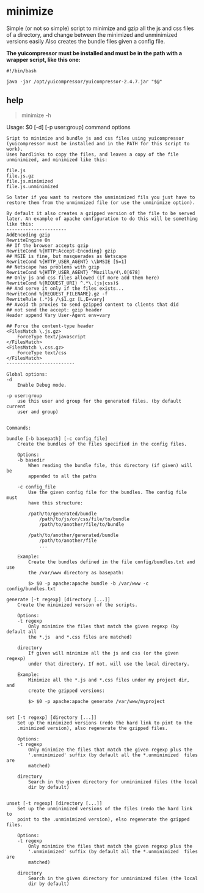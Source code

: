 minimize
========

Simple (or not so simple) script to minimize and gzip all the js and css files of a directory, and change between the minimized and unminimized versions easily
Also creates the bundle files given a config file.


**The yuicompressor must be installed and must be in the path with a wrapper script, like this one:**

    #!/bin/bash
    
    java -jar /opt/yuicompressor/yuicompressor-2.4.7.jar "$@"

help
--------

 > minimize -h

 Usage: $0 [-d] [-p user:group] command options 
 
    Sript to minimize and bundle js and css files using yuicompressor
    (yuicompressor must be installed and in the PATH for this script to work).
    Uses hardlinks to copy the files, and leaves a copy of the file 
    unminimized, and minimized like this:
 
    file.js
    file.js.gz
    file.js.minimized
    file.js.unminimized
 
    So later if you want to restore the unminimized fils you just have to
    restore them from the unminmized file (or use the unminimize option).
 
    By default it also creates a gzipped version of the file to be served
    later. An example of apache configuration to do this will be something
    like this:
    ----------------------
    AddEncoding gzip 
    RewriteEngine On
    ## If the browser accepts gzip
    RewriteCond %{HTTP:Accept-Encoding} gzip
    ## MSIE is fine, but masquerades as Netscape
    RewriteCond %{HTTP_USER_AGENT} \\bMSIE [S=1]
    ## Netscape has problems with gzip
    RewriteCond %{HTTP_USER_AGENT} ^Mozilla/4\.0[678]
    ## Only js and css files allowed (if more add them here)
    RewriteCond %{REQUEST_URI} ^.*\.(js|css)$
    ## And serve it only if the files exists...
    RewriteCond %{REQUEST_FILENAME}.gz -f 
    RewriteRule (.*)$ /\$1.gz [L,E=vary]
    ## Avoid th proxies to send gzipped content to clients that did
    ## not send the accept: gzip header
    Header append Vary User-Agent env=vary
 
    ## Force the content-type header
    <FilesMatch \.js.gz>
        ForceType text/javascript
    </FilesMatch>
    <FilesMatch \.css.gz>
        ForceType text/css
    </FilesMatch>
    -------------------------
 
    Global options:
    -d
        Enable Debug mode.
 
    -p user:group
        use this user and group for the generated files. (by default current
        user and group)
 
 
    Commands:
 
    bundle [-b basepath] [-c config_file]
        Create the bundles of the files specified in the config files.
 
        Options:
        -b basedir
            When reading the bundle file, this directory (if given) will be
            appended to all the paths
 
        -c config_file
            Use the given config file for the bundles. The config file must
            have this structure:
 
            /path/to/generated/bundle
                /path/to/js/or/css/file/to/bundle
                /path/to/another/file/to/bundle
 
            /path/to/another/generated/bundle
                /path/to/another/file
                ...
 
        Example:
            Create the bundles defined in the file config/bundles.txt and use
            the /var/www directory as basepath: 
 
            $> $0 -p apache:apache bundle -b /var/www -c config/bundles.txt
        
    generate [-t regexp] [directory [...]]
        Create the minimized version of the scripts.
 
        Options:
        -t regexp
            Only minimize the files that match the given regexp (by default all
            the *.js  and *.css files are matched)
 
        directory
            If given will minimize all the js and css (or the given regexp)
            under that directory. If not, will use the local directory.
 
        Example:
            Minimize all the *.js and *.css files under my project dir, and
            create the gzipped versions:
 
            $> $0 -p apache:apache generate /var/www/myproject
 
 
    set [-t regexp] [directory [...]]
        Set up the minimized versions (redo the hard link to pint to the
        .minimized version), also regenerate the gzipped files.
 
        Options:
        -t regexp
            Only minimize the files that match the given regexp plus the
            '.unminimized' suffix (by default all the *.unminimized  files are
            matched)
 
        directory
            Search in the given directory for unminimized files (the local
            dir by default)
            
 
    unset [-t regexp] [directory [...]]
        Set up the unminimized versions of the files (redo the hard link to
        point to the .unminimized version), elso regenerate the gzipped files.
 
        Options:
        -t regexp
            Only minimize the files that match the given regexp plus the
            '.unminimized' suffix (by default all the *.unminimized  files are
            matched)
 
        directory
            Search in the given directory for unminimized files (the local
            dir by default)
